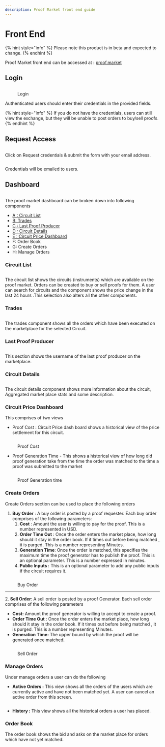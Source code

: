 ```yaml
---
description: Proof Market front end guide
---
```


# Front End

{% hint style="info" %}
Please note this product is in beta and expected to change.
{% endhint %}

Proof Market front end can be accessed at : [proof.market](https://proof.market)

## Login&#x20;

<figure><img src="../.gitbook/assets/image (7).png" alt=""><figcaption><p>Login</p></figcaption></figure>

Authenticated users should enter their credentials in the provided fields. &#x20;



{% hint style="info" %}
If you do not have the credentials, users can still view the exchange, but they will be unable to post orders to buy/sell proofs.
{% endhint %}



## Request Access

<figure><img src="../.gitbook/assets/image (3).png" alt=""><figcaption></figcaption></figure>

Click on Request credentials & submit the form with your email address.

<figure><img src="../.gitbook/assets/image.png" alt=""><figcaption></figcaption></figure>

Credentials will be emailed to users.

## Dashboard

<figure><img src="../.gitbook/assets/image (11).png" alt=""><figcaption></figcaption></figure>

The proof market dashboard can be broken down into following components

* [A : Circuit List](front-end.md#circuit-list)
* [B:  Trades](front-end.md#trades)
* [C : Last Proof Producer](front-end.md#last-proof-producer)
* [D : Circuit Details](front-end.md#circuit-details)
* [E : Circuit Price Dashboard](front-end.md#circuit-price-dashboard)
* F: Order Book
* G: Create Orders
* H: Manage Orders

### Circuit List

<figure><img src="../.gitbook/assets/image (9).png" alt=""><figcaption></figcaption></figure>

The circuit list shows the circuits (instruments) which are available on the proof market. Orders can be created to buy or sell proofs for them. A user can search for circuits and the component shows the price change in the last 24 hours .This selection also alters all the other components.



### Trades

<figure><img src="../.gitbook/assets/image (1).png" alt=""><figcaption></figcaption></figure>

The trades component shows all the orders which have been executed on the marketplace for the selected Circuit.

### Last Proof Producer

<figure><img src="../.gitbook/assets/image (10).png" alt=""><figcaption></figcaption></figure>

This section shows the username of the last proof producer on the marketplace.

### Circuit Details

<figure><img src="../.gitbook/assets/image (5).png" alt=""><figcaption></figcaption></figure>

The circuit details component shows more information about the circuit, Aggregated market place stats and some description.

### Circuit Price Dashboard

This comprises of two views

* Proof Cost :  Circuit Price dash board shows a historical view of the price settlement for this circuit.



<figure><img src="../.gitbook/assets/image (4).png" alt=""><figcaption><p>Proof Cost</p></figcaption></figure>

* Proof Generation Time - This shows a historical view of how long did proof generation take from the time the order was matched to the time a proof was submitted to the market

<figure><img src="../.gitbook/assets/image (6).png" alt=""><figcaption><p>Proof Generation time</p></figcaption></figure>



### Create Orders

Create Orders  section can be used to place the following orders

1. **Buy Order** : A buy order is posted by a proof requester. Each buy order comprises of the following parameters:
   1. **Cost** : Amount the user is willing to pay for the proof. This is a number represented in USD.
   2. **Order Time Out** : Once the order enters the market place, how long should it stay in the order book. If it times out before being matched , it is purged. This is a number representing   Minutes.
   3. **Generation Time**:  Once the order is matched, this specifies the maximum time the proof generator has to publish the proof. This is an optional parameter. This is a number expressed in minutes.&#x20;
   4. **Public Inputs :** This is an optional parameter to add any public inputs if the circuit requires it.

<figure><img src="../.gitbook/assets/image (3) (1).png" alt=""><figcaption><p>Buy Order</p></figcaption></figure>

****

2\. **Sell Order**: A sell order is posted by a proof Generator. Each sell order comprises of the following parameters

* **Cost:** Amount the proof generator is willing to accept to create a proof.
* **Order Time Out** : Once the order enters the market place, how long should it stay in the order book. If it times out before being matched , it is purged. This is a number representing   Minutes.
* **Generation Time:** The upper bound by which the proof will be generated once matched.

<figure><img src="../.gitbook/assets/image (5) (1).png" alt=""><figcaption><p>Sell Order</p></figcaption></figure>

### Manage Orders

Under manage orders a user can do the following

* **Active Orders :** This view shows all the orders of the users which are currently active and have not been matched yet. A user can cancel an active order from this screen.

<figure><img src="../.gitbook/assets/image (6) (1).png" alt=""><figcaption></figcaption></figure>

* **History :** This view shows all the historical orders a user has placed.

### Order Book

The order book shows the bid and asks on the market place for orders which have not yet matched.

<figure><img src="../.gitbook/assets/image (8).png" alt=""><figcaption></figcaption></figure>



